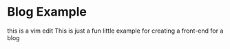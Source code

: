 # Blog Example
this is a vim edit 
This is just a fun little example for creating a front-end for a blog
